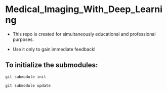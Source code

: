 # Medical_Imaging_With_Deep_Learning
- This repo is created for simultaneously educational and professional purposes. 

- Use it only to gain immediate feedback!

## To initialize the submodules:
```git submodule init```

```git submodule update```
